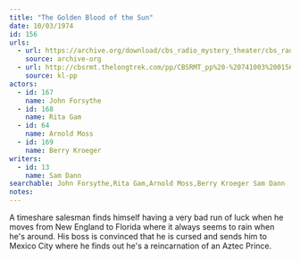 ```yaml
---
title: "The Golden Blood of the Sun"
date: 10/03/1974
id: 156
urls: 
  - url: https://archive.org/download/cbs_radio_mystery_theater/cbs_radio_mystery_theater-0151-0200.zip/cbs_radio_mystery_theater-0151-0200%2Fcbsrmt_0156_the_golden_blood_of_the_sun.mp3
    source: archive-org
  - url: http://cbsrmt.thelongtrek.com/pp/CBSRMT_pp%20-%20741003%200156%20The%20Golden%20Blood%20of%20the%20Sun.mp3
    source: kl-pp
actors:  
  - id: 167
    name: John Forsythe  
  - id: 168
    name: Rita Gam  
  - id: 64
    name: Arnold Moss  
  - id: 169
    name: Berry Kroeger
writers:  
  - id: 13
    name: Sam Dann
searchable: John Forsythe,Rita Gam,Arnold Moss,Berry Kroeger Sam Dann
notes:  
---
```

A timeshare salesman finds himself having a very bad run of luck when he moves from New England to Florida where it always seems to rain when he's around. His boss is convinced that he is cursed and sends him to Mexico City where he finds out he's a reincarnation of an Aztec Prince.